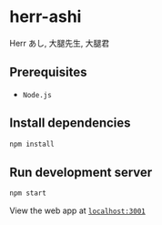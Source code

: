 # herr-ashi
Herr あし, 大腿先生, 大腿君

## Prerequisites
* `Node.js`

## Install dependencies
```bash
npm install
```

## Run development server
```bash
npm start
```
View the web app at [`localhost:3001`](http://localhost:3001)

